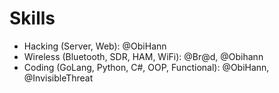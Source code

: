 # Skills
- Hacking (Server, Web): @ObiHann
- Wireless (Bluetooth, SDR, HAM, WiFi): @Br@d, @Obihann
- Coding (GoLang, Python, C#, OOP, Functional): @ObiHann, @InvisibleThreat

